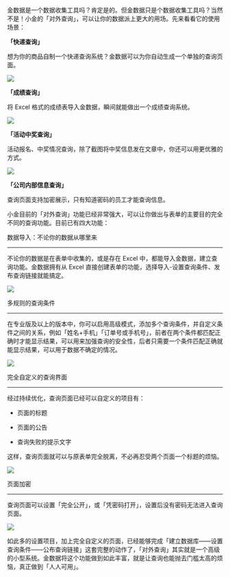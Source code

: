 金数据是一个数据收集工具吗？肯定是的。但金数据只是个数据收集工具吗？当然不是！小金的「对外查询」，可以让你的数据派上更大的用场。先来看看它的使用场景：

**「快递查询」**

想为你的商品自制一个快递查询系统？金数据可以为你自动生成一个单独的查询页面。

![](http://mmbiz.qpic.cn/mmbiz/3xSOlqCbovu9nVFdC8ARqRdnXhphajZUS5gQSEqyDA3qJ85eVhTpWQ9SkcoMKSRPGMb7gL2daic5T3JxsmLvfUw/640?wx_fmt=png&&wxfrom=5&wx_lazy=1)



**「成绩查询」**

将 Excel 格式的成绩表导入金数据，瞬间就能做出一个成绩查询系统。



![](http://mmbiz.qpic.cn/mmbiz/3xSOlqCbovu9nVFdC8ARqRdnXhphajZUhorscGHEK64icYia26alPxvdyGxzjgh5pNejwfWf8gASbfA6foQXLLkg/640?wx_fmt=png&&wxfrom=5&wx_lazy=1)

**「活动中奖查询」**

活动报名、中奖情况查询，除了截图将中奖信息发在文章中，你还可以用更优雅的方式。

![](http://mmbiz.qpic.cn/mmbiz/3xSOlqCbovu9nVFdC8ARqRdnXhphajZU7wlibZuIhcBz9xLvoonJX2D9TGFu1qAYwbSqqLBSpnBF7Q4eCcAsRDA/640?wx_fmt=png&&wxfrom=5&wx_lazy=1)



**「公司内部信息查询」**

查询页面支持加密展示，只有知道密码的员工才能查询信息。





小金目前的「对外查询」功能已经非常强大，可以让你做出与表单的主要目的完全不同的查询功能。目前已有四大功能：

数据导入：不论你的数据从哪里来

---

不论你的数据是在表单中收集的，或是存在 Excel 中，都能导入金数据，建立查询功能。金数据拥有从 Excel 直接创建表单的功能，选择导入-设置查询条件、发布查询链接就能搞定。

![](http://mmbiz.qpic.cn/mmbiz/3xSOlqCbovu9nVFdC8ARqRdnXhphajZUQOOpehgowYiap2kapCJalldv2u69L3iarbVGUl0Pa40EVe8dMslp0ibIA/640?wx_fmt=png&&wxfrom=5&wx_lazy=1)



多规则的查询条件

---

在专业版及以上的版本中，你可以启用高级模式，添加多个查询条件，并自定义条件之间的关系，例如「姓名+手机」「订单号或手机号」，前者在两个条件都匹配正确时才能显示结果，可以用来加强查询的安全性，后者只需要一个条件匹配正确就能显示结果，可以用于数据不确定的情况。

![](http://mmbiz.qpic.cn/mmbiz/3xSOlqCbovu9nVFdC8ARqRdnXhphajZUsEia2WahrUlfLhLtX9plabU5licyg0JKDicWyIOkCQAMgjM89NPJHlVaw/640?wx_fmt=jpeg&&wxfrom=5&wx_lazy=1)



完全自定义的查询界面

---

经过持续优化，查询页面已经可以自定义的项目有：

* 页面的标题

* 页面的公告

* 查询失败的提示文字

这样，查询页面就可以与原表单完全脱离，不必再忍受两个页面一个标题的烦恼。

![](http://mmbiz.qpic.cn/mmbiz/3xSOlqCbovu9nVFdC8ARqRdnXhphajZUicqIicZD68ydibj3gqZY4qZROxgE9cgibuA7nMicibEo77tV0nNqSib5ia8xEA/640?wx_fmt=jpeg&&wxfrom=5&wx_lazy=1)



页面加密

---

查询页面可以设置「完全公开」，或「凭密码打开」，设置后没有密码无法进入查询页面。

![](http://mmbiz.qpic.cn/mmbiz/3xSOlqCbovu9nVFdC8ARqRdnXhphajZUllURPrLA9Ccpft9YCdUZjJocIyHx3LnN34E5yDB8pegUXl9n5jGVzw/640?wx_fmt=png&&wxfrom=5&wx_lazy=1)

如此多的设置项目，加上完全自定义的页面，已经能够完成「建立数据库——设置查询条件——公布查询链接」这套完整的动作了，「对外查询」其实就是一个高级的小型系统。金数据将这个功能做到如此丰富，就是让查询也能抛去门槛太高的烦恼，真正做到「人人可用」。




